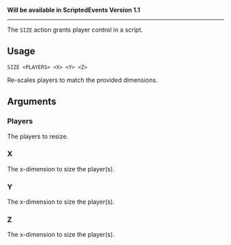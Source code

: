 **Will be available in ScriptedEvents Version 1.1**
***
The `SIZE` action grants player control in a script.

## Usage
```
SIZE <PLAYERS> <X> <Y> <Z>
```
Re-scales players to match the provided dimensions.

## Arguments
### Players
The players to resize.

### X
The x-dimension to size the player(s).

### Y
The x-dimension to size the player(s).

### Z
The x-dimension to size the player(s).